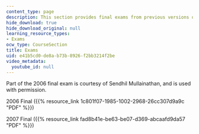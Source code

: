 ```yaml
---
content_type: page
description: This section provides final exams from previous versions of the course.
hide_download: true
hide_download_original: null
learning_resource_types:
- Exams
ocw_type: CourseSection
title: Exams
uid: e41b5cd0-de8a-b73b-8926-f2bb3214f2be
video_metadata:
  youtube_id: null
---
```


Part of the 2006 final exam is courtesy of Sendhil Mullainathan, and is used with permission.

2006 Final ({{% resource_link 1c801f07-1985-1002-2968-26cc307d9a9c "PDF" %}})

2007 Final ({{% resource_link fad8b41e-be63-be07-d369-abcaafd9da57 "PDF" %}})